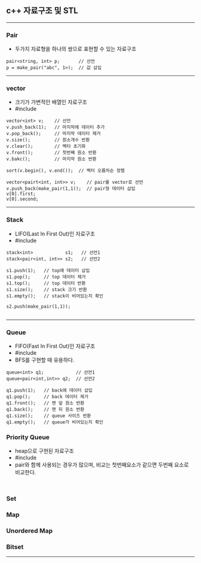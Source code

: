 ## c++ 자료구조 및 STL

<hr>

### Pair
- 두가지 자료형을 하나의 쌍으로 표현할 수 있는 자료구조

```
pair<string, int> p;       // 선언
p = make_pair("abc", 1>);  // 값 삽입

```
<hr>

### vector
- 크기가 가변적인 배열인 자료구조
- #include <vector>

```
vector<int> v;    // 선언
v.push_back(1);   // 마지막에 데이터 추가
v.pop_back();     // 마지막 데이터 제거
v.size();         // 원소개수 반환
v.clear();        // 벡터 초기화
v.front();        // 첫번째 원소 반환
v.bakc();         // 마지막 원소 반환

sort(v.begin(), v.end());  // 벡터 오름차순 정렬

vector<pairt<int, int>> v;    // pair를 vector로 선언
v.push_back(make_pair(1,1));  // pair형 데이터 삽입
v[0].first;
v[0].second;

```

<hr>

### Stack
- LIFO(Last In First Out)인 자료구조
- #include <stack>

```
stack<int>            s1;   // 선언1
stack<pair<int, int>> s2;   // 선언2

s1.push(1);   // top에 데이터 삽입
s1.pop();     // top 데이터 제거
s1.top();     // top 데이터 반환
s1.size();    // stack 크기 반환
s1.empty();   // stack이 비어있는지 확인

s2.push(make_pair(1,1));
  
```

<hr>
  
### Queue
- FIFO(Fast In First Out)인 자료구조
- #include <queue>
- BFS를 구현할 때 유용하다.

```
queue<int> q1;            // 선언1
queue<pair<int,int>> q2;  // 선언2

q1.push(1);   // back에 데이터 삽입
q1.pop();     // back 데이터 제거
q1.front();   // 맨 앞 원소 반환
q1.back();    // 맨 뒤 원소 반환
q1.size();    // queue 사이즈 반환
q1.empty();   // queue가 비어있는지 확인

```

### Priority Queue
- heap으로 구현된 자료구조
- #include <queue>
- pair와 함께 사용되는 경우가 많으며, 비교는 첫번째요소가 같으면 두번째 요소로 비교한다.

```
  
```
  

### Set


### Map


### Unordered Map




### Bitset

<hr>
